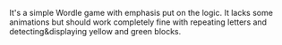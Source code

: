 It's a simple Wordle game with emphasis put on the logic. It lacks some animations but should work completely fine with repeating letters and detecting&displaying yellow and green blocks.
